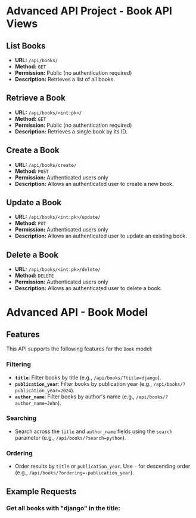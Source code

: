 # Advanced API Project - Book API Views

## List Books
- **URL:** `/api/books/`
- **Method:** `GET`
- **Permission:** Public (no authentication required)
- **Description:** Retrieves a list of all books.

## Retrieve a Book
- **URL:** `/api/books/<int:pk>/`
- **Method:** `GET`
- **Permission:** Public (no authentication required)
- **Description:** Retrieves a single book by its ID.

## Create a Book
- **URL:** `/api/books/create/`
- **Method:** `POST`
- **Permission:** Authenticated users only
- **Description:** Allows an authenticated user to create a new book.

## Update a Book
- **URL:** `/api/books/<int:pk>/update/`
- **Method:** `PUT`
- **Permission:** Authenticated users only
- **Description:** Allows an authenticated user to update an existing book.

## Delete a Book
- **URL:** `/api/books/<int:pk>/delete/`
- **Method:** `DELETE`
- **Permission:** Authenticated users only
- **Description:** Allows an authenticated user to delete a book.



# Advanced API - Book Model

## Features
This API supports the following features for the `Book` model:

### Filtering
- **`title`**: Filter books by title (e.g., `/api/books/?title=django`).
- **`publication_year`**: Filter books by publication year (e.g., `/api/books/?publication_year=2024`).
- **`author_name`**: Filter books by author's name (e.g., `/api/books/?author_name=John`).

### Searching
- Search across the `title` and `author_name` fields using the `search` parameter (e.g., `/api/books/?search=python`).

### Ordering
- Order results by `title` or `publication_year`. Use `-` for descending order (e.g., `/api/books/?ordering=-publication_year`).

## Example Requests

### Get all books with "django" in the title:
